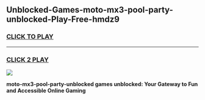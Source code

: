 
## Unblocked-Games-moto-mx3-pool-party-unblocked-Play-Free-hmdz9
<h3>
<a href="https://premium76.site?title=moto-mx3-pool-party-unblocked&ref=18A1">CLICK TO PLAY</a></h3>
<hr>

<h3>
<a href="https://premium76.site?title=moto-mx3-pool-party-unblocked&ref=18A1">CLICK 2 PLAY</a>
  
</h3>

<a href="https://premium76.site?title=moto-mx3-pool-party-unblocked&ref=18A1"><img src="https://clearcache.store/games.png"></a>


**moto-mx3-pool-party-unblocked games unblocked: Your Gateway to Fun and Accessible Online Gaming**
